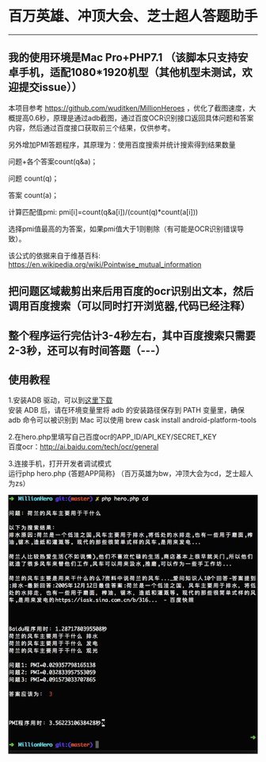 # 百万英雄、冲顶大会、芝士超人答题助手
----------------------------------------------------------------------------------------------

## 我的使用环境是Mac Pro+PHP7.1 （该脚本只支持安卓手机，适配1080*1920机型（其他机型未测试，欢迎提交issue））

本项目参考 https://github.com/wuditken/MillionHeroes ，优化了截图速度，大概提高0.6秒，原理是通过adb截图，通过百度OCR识别接口返回具体问题和答案内容，然后通过百度接口获取前三个结果，仅供参考。

另外增加PMI答题程序，其原理为：使用百度搜索并统计搜索得到结果数量

问题+各个答案count(q&a)；

问题 count(q)；

答案 count(a)；

计算匹配值pmi: pmi[i]=count(q&a[i])/(count(q)*count(a[i]))

选择pmi值最高的为答案，如果pmi值大于1则剔除（有可能是OCR识别错误导致）。

该公式的依据来自于维基百科: https://en.wikipedia.org/wiki/Pointwise_mutual_information

## 把问题区域裁剪出来后用百度的ocr识别出文本，然后调用百度搜索（可以同时打开浏览器,代码已经注释）

## 整个程序运行完估计3-4秒左右，其中百度搜索只需要2-3秒，还可以有时间答题（---）

## 使用教程


1.安装ADB 驱动，可以到[这里下载](https://adb.clockworkmod.com/)<br />
	安装 ADB 后，请在环境变量里将 adb 的安装路径保存到 PATH 变量里，确保 adb 命令可以被识别到
Mac 可以使用 brew cask install android-platform-tools

2.在hero.php里填写自己百度ocr的APP_ID/API_KEY/SECRET_KEY</br>
	百度ocr：http://ai.baidu.com/tech/ocr/general

3.连接手机，打开开发者调试模式<br>运行php hero.php {答题APP简称} （百万英雄为bw，冲顶大会为cd，芝士超人为zs）


![](hero_demo.png)
